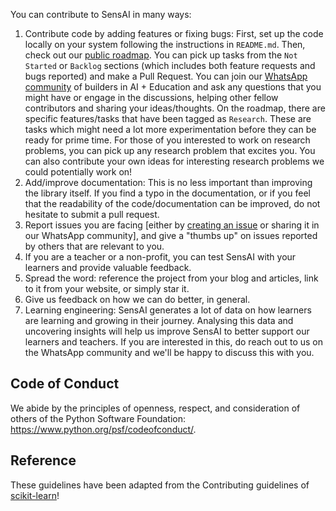 You can contribute to SensAI in many ways:

1. Contribute code by adding features or fixing bugs: First, set up the code locally on your system following the instructions in `README.md`. Then, check out our [public roadmap](https://hyperverge.notion.site/fa1dd0cef7194fa9bf95c28820dca57f?v=ec52c6a716e94df180dcc8ced3d87610). You can pick up tasks from the `Not Started` or `Backlog` sections (which includes both feature requests and bugs reported) and make a Pull Request. You can join our [WhatsApp community](https://chat.whatsapp.com/LmiulDbWpcXIgqNK6fZyxe) of builders in AI + Education and ask any questions that you might have or engage in the discussions, helping other fellow contributors and sharing your ideas/thoughts. On the roadmap, there are specific features/tasks that have been tagged as ⁠`Research`. These are tasks which might need a lot more experimentation before they can be ready for prime time. For those of you interested to work on research problems, you can pick up any research problem that excites you. You can also contribute your own ideas for interesting research problems we could potentially work on!
2. Add/improve documentation: This is no less important than improving the library itself. If you find a typo in the documentation, or if you feel that the readability of the code/documentation can be improved, do not hesitate to submit a pull request.
3. Report issues you are facing [either by [creating an issue](https://gitlab.com/hvacademy/sensai-ai/-/issues) or sharing it in our WhatsApp community], and give a "thumbs up" on issues reported by others that are relevant to you. 
4. If you are a teacher or a non-profit, you can test SensAI with your learners and provide valuable feedback.
5. Spread the word: reference the project from your blog and articles, link to it from your website, or simply star it.
6. Give us feedback on how we can do better, in general.
7. Learning engineering: SensAI generates a lot of data on how learners are learning and growing in their journey. Analysing this data and uncovering insights will help us improve SensAI to better support our learners and teachers. If you are interested in this, do reach out to us on the WhatsApp community and we'll be happy to discuss this with you.

## Code of Conduct
We abide by the principles of openness, respect, and consideration of others of the Python Software Foundation: https://www.python.org/psf/codeofconduct/.

## Reference
These guidelines have been adapted from the Contributing guidelines of [scikit-learn](https://github.com/scikit-learn/scikit-learn/blob/main/CONTRIBUTING.md)!